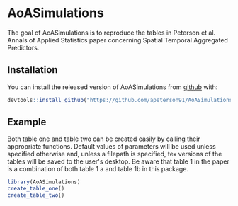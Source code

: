 # AoASimulations

<!-- badges: start -->
<!-- badges: end -->

The goal of AoASimulations is to reproduce the tables in Peterson et al. Annals of Applied Statistics
paper concerning Spatial Temporal Aggregated Predictors.

## Installation

You can install the released version of AoASimulations from [github](https://github.com) with:

``` r
devtools::install_github("https://github.com/apeterson91/AoASimulations")
```

## Example

Both table one and table two can be created easily by calling their appropriate functions.
Default values of parameters will be used unless specified otherwise and, unless a filepath is 
specified, tex versions of the tables will be saved to the user's desktop. Be aware
that table 1 in the paper is a combination of both table 1 a and table 1b in this package.

``` r
library(AoASimulations)
create_table_one()
create_table_two()
```

